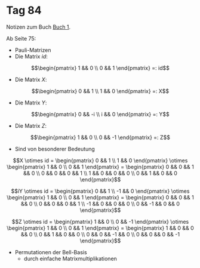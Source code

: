 # Tag 84

Notizen zum Buch [Buch 1](../Buch1.md).

Ab Seite 75:
* Pauli-Matrizen
* Die Matrix $id$:
```math
\begin{pmatrix}
1 && 0  \\
0 && 1 
\end{pmatrix}
=: id
```

* Die Matrix $X$:
```math
\begin{pmatrix}
0 && 1  \\
1 && 0 
\end{pmatrix}
=: X
```

* Die Matrix $Y$:
```math
\begin{pmatrix}
0 && -i  \\
i && 0 
\end{pmatrix}
=: Y
```

* Die Matrix $Z$:
```math
\begin{pmatrix}
1 && 0  \\
0 && -1 
\end{pmatrix}
=: Z
```

* Sind von besonderer Bedeutung
```math
X \otimes id
=
\begin{pmatrix}
0 && 1  \\
1 && 0 
\end{pmatrix}
\otimes
\begin{pmatrix}
1 && 0  \\
0 && 1 
\end{pmatrix}
=
\begin{pmatrix}
0 && 0 && 1 && 0 \\
0 && 0 && 0 && 1 \\
1 && 0 && 0 && 0 \\
0 && 1 && 0 && 0
\end{pmatrix}
```
```math
iY \otimes id
=
\begin{pmatrix}
0 && 1  \\
-1 && 0 
\end{pmatrix}
\otimes
\begin{pmatrix}
1 && 0  \\
0 && 1 
\end{pmatrix}
=
\begin{pmatrix}
0 && 0 && 1 && 0 \\
0 && 0 && 0 && 1 \\
-1 && 0 && 0 && 0 \\
0 && -1 && 0 && 0
\end{pmatrix}
```
```math
Z \otimes id
=
\begin{pmatrix}
1 && 0  \\
0 && -1 
\end{pmatrix}
\otimes
\begin{pmatrix}
1 && 0  \\
0 && 1 
\end{pmatrix}
=
\begin{pmatrix}
1 && 0 && 0 && 0 \\
0 && 1 && 0 && 0 \\
0 && 0 && -1 && 0 \\
0 && 0 && 0 && -1
\end{pmatrix}
```

* Permutationen der Bell-Basis
  - durch einfache Matrixmultiplikationen
